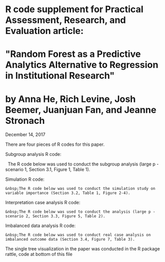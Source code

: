# R code supplement for  Practical Assessment, Research, and Evaluation article:  
# "Random Forest as a Predictive Analytics Alternative to Regression in Institutional Research" 
# by Anna He, Rich Levine, Josh Beemer, Juanjuan Fan, and Jeanne Stronach

December 14, 2017

There are four pieces of R codes for this paper. 

Subgroup analysis R code: 

  &nbsp; The R code below was used to conduct the subgroup analysis (large p - scenario 1, Section 3.1, Figure 1, Table 1).
 
Simulation R code: 

    &nbsp;The R code below was used to conduct the simulation study on variable importance (Section 3.2, Table 1, Figure 2-4).

Interpretation case analysis R code: 
   
    &nbsp;The R code below was used to conduct the analysis (large p -scenario 2, Section 3.3, Figure 5, Table 2).
 
Imbalanced data analysis R code: 

    &nbsp;The R code below was used to conduct real case analysis on imbalanced outcome data (Section 3.4, Figure 7, Table 3).
 
The single tree visualization in the paper was conducted in the R package rattle, code at bottom of this file


